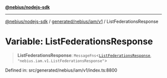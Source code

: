 [**@nebius/nodejs-sdk**](../../../../../README.md)

***

[@nebius/nodejs-sdk](../../../../../README.md) / [generated/nebius/iam/v1](../README.md) / ListFederationsResponse

# Variable: ListFederationsResponse

> **ListFederationsResponse**: `MessageFns`\<[`ListFederationsResponse`](../interfaces/ListFederationsResponse.md), `"nebius.iam.v1.ListFederationsResponse"`\>

Defined in: src/generated/nebius/iam/v1/index.ts:8800
